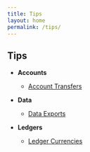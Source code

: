 ```yaml
---
title: Tips
layout: home
permalink: /tips/
---
```


## Tips

- **Accounts**
  - [Account Transfers](/entries/transfers/)

- **Data**
  - [Data Exports](/exports/)

- **Ledgers**
  - [Ledger Currencies](/ledgers/currencies/)

<p style="opacity:0;" aria-hidden="true">This is placeholder text for presenting a correct layout. This is placeholder text for presenting a correct layout.</p>

